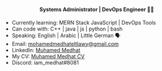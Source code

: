 ### <h4 align="center">Systems Administrator | DevOps Engineer 👩‍💻</h4>
* Currently learning: MERN Stack JavaScript | DevOps Tools
* Can code with: C++ | java | js | python | bash 
* Speaking: English | Arabic | Little German 🗣️
* Email: mohamedmedhateltlawy@gmail.com
* LinkedIn: [Muhamed Medhat](https://www.linkedin.com/in/inightjar/)
* My CV: [Muhamed Medhat CV](https://drive.google.com/file/d/1WiHS-RJDSrvsY_GZJlQH-Imco33E1Oh2/view?usp=sharing)
* Discord: iam_medhat#8081